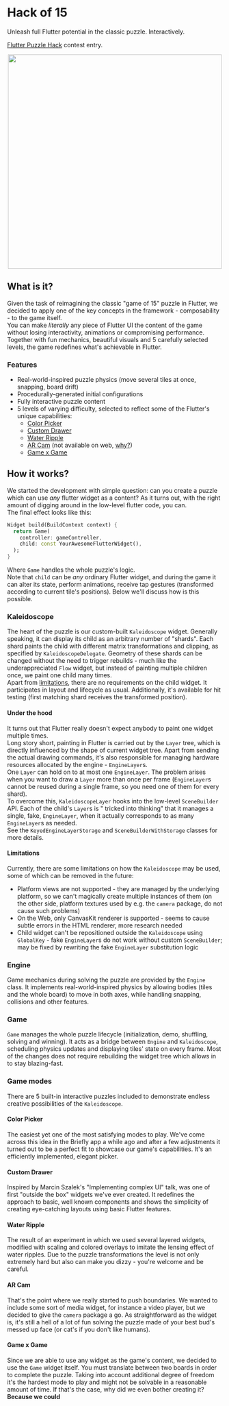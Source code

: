 # Hack of 15

Unleash full Flutter potential in the classic puzzle. Interactively.

[Flutter Puzzle Hack](https://flutterhack.devpost.com) contest entry.

<center>
<img src="video.gif" height="500px"/>
</center>

## What is it?

Given the task of reimagining the classic "game of 15" puzzle in Flutter, we decided to apply one of the key concepts in
the framework - composability - to the game itself.  
You can make *literally* any piece of Flutter UI the content of the game without losing interactivity, animations or
compromising performance. Together with fun mechanics, beautiful visuals and 5 carefully selected levels, the game
redefines what's achievable in Flutter.

### Features

- Real-world-inspired puzzle physics (move several tiles at once, snapping, board drift)
- Procedurally-generated initial configurations
- Fully interactive puzzle content
- 5 levels of varying difficulty, selected to reflect some of the Flutter's unique capabilities:
    - [Color Picker](#Color-Picker)
    - [Custom Drawer](#Custom-Drawer)
    - [Water Ripple](#Water-Ripple)
    - [AR Cam](#AR-Cam) (not available on web, [why?](#Limitations))
    - [Game x Game](#Game-x-Game)

## How it works?

We started the development with simple question: can you create a puzzle which can use *any* flutter widget as a
content? As it turns out, with the right amount of digging around in the low-level flutter code, you can.  
The final effect looks like this:

```dart
Widget build(BuildContext context) {
  return Game(
    controller: gameController,
    child: const YourAwesomeFlutterWidget(),
  );
}
```

Where `Game` handles the whole puzzle's logic.  
Note that `child` can be *any* ordinary Flutter widget, and during the game it can alter its state, perform animations,
receive tap gestures (transformed according to current tile's positions). Below we'll discuss how is this possible.

### Kaleidoscope

The heart of the puzzle is our custom-built `Kaleidoscope` widget. Generally speaking, it can display its child as an
arbitrary number of "shards". Each shard paints the child with different matrix transformations and clipping, as
specified by `KaleidoscopeDelegate`. Geometry of these shards can be changed without the need to trigger rebuilds - much
like the underappreciated `Flow` widget, but instead of painting multiple children once, we paint one child many
times.  
Apart from [limitations](#Limitations), there are no requirements on the child widget. It participates in layout and
lifecycle as usual. Additionally, it's available for hit testing (first matching shard receives the transformed
position).

#### Under the hood

It turns out that Flutter really doesn't expect anybody to paint one widget multiple times.  
Long story short, painting in Flutter is carried out by the `Layer` tree, which is directly influenced by the shape of
current widget tree. Apart from sending the actual drawing commands, it's also responsible for managing hardware
resources allocated by the engine - `EngineLayer`s.  
One `Layer` can hold on to at most one `EngineLayer`. The problem arises when you want to draw a `Layer` more than once
per frame (`EngineLayer`s cannot be reused during a single frame, so you need one of them for every shard).  
To overcome this, `KaleidoscopeLayer` hooks into the low-level `SceneBuilder` API. Each of the child's `Layer`s is "
tricked into thinking" that it manages a single, fake, `EngineLayer`, when it actually corresponds to as
many `EngineLayer`s as needed.  
See the `KeyedEngineLayerStorage` and `SceneBuilderWithStorage` classes for more details.

#### Limitations

Currently, there are some limitations on how the `Kaleidoscope` may be used, some of which can be removed in the future:

- Platform views are not supported - they are managed by the underlying platform, so we can't magically create multiple
  instances of them (on the other side, platform textures used by e.g. the `camera` package, do not cause such problems)
- On the Web, only CanvasKit renderer is supported - seems to cause subtle errors in the HTML renderer, more research
  needed
- Child widget can't be repositioned outside the `Kaleidoscope` using `GlobalKey` - fake `EngineLayer`s do not work
  without custom `SceneBuilder`; may be fixed by rewriting the fake `EngineLayer` substitution logic

### Engine

Game mechanics during solving the puzzle are provided by the `Engine` class. It implements real-world-inspired physics
by allowing bodies (tiles and the whole board) to move in both axes, while handling snapping, collisions and other
features.

### Game

`Game` manages the whole puzzle lifecycle (initialization, demo, shuffling, solving and winning). It acts as a bridge
between `Engine` and `Kaleidoscope`, scheduling physics updates and displaying tiles' state on every frame. Most of the
changes does not require rebuilding the widget tree which allows in to stay blazing-fast.

### Game modes

There are 5 built-in interactive puzzles included to demonstrate endless creative possibilities of the `Kaleidoscope`.

#### Color Picker

The easiest yet one of the most satisfying modes to play. We've come across this idea in the Briefly app a while ago and
after a few adjustments it turned out to be a perfect fit to showcase our game's capabilities. It's an efficiently
implemented, elegant picker.

#### Custom Drawer

Inspired by Marcin Szalek's "Implementing complex UI" talk, was one of first "outside the box" widgets we've ever
created. It redefines the approach to basic, well known components and shows the simplicity of creating eye-catching
layouts using basic Flutter features.

#### Water Ripple

The result of an experiment in which we used several layered widgets, modified with scaling and colored overlays to
imitate the lensing effect of water ripples. Due to the puzzle transformations the level is not only extremely hard but
also can make you dizzy - you're welcome and be careful.

#### AR Cam

That's the point where we really started to push boundaries. We wanted to include some sort of media widget, for
instance a video player, but we decided to give the `camera` package a go. As straightforward as the widget is, it's
still a hell of a lot of fun solving the puzzle made of your best bud's messed up face (or cat's if you don't like
humans).

#### Game x Game

Since we are able to use any widget as the game's content, we decided to use the `Game` widget itself. You must
translate between two boards in order to complete the puzzle. Taking into account additional degree of freedom it's the
hardest mode to play and might not be solvable in a reasonable amount of time. If that's the case, why did we even
bother creating it?  **Because we could**  
